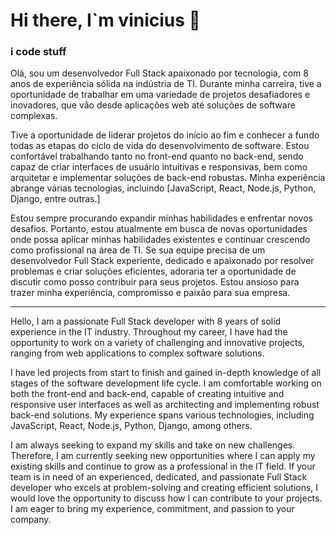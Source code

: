 
<center>
<h1 align="justify">
  Hi there, I`m vinicius 👋 
</h1>
<h3 align="justify"> i code stuff</h3>
</center>

Olá, sou um desenvolvedor Full Stack apaixonado por tecnologia, com 8 anos de experiência sólida na indústria de TI. Durante minha carreira, tive a oportunidade de trabalhar em uma variedade de projetos desafiadores e inovadores, que vão desde aplicações web até soluções de software complexas.

Tive a oportunidade de liderar projetos do início ao fim e conhecer a fundo todas as etapas do ciclo de vida do desenvolvimento de software. Estou confortável trabalhando tanto no front-end quanto no back-end, sendo capaz de criar interfaces de usuário intuitivas e responsivas, bem como arquitetar e implementar soluções de back-end robustas. Minha experiência abrange várias tecnologias, incluindo [JavaScript, React, Node.js, Python, Django, entre outras.]

Estou sempre procurando expandir minhas habilidades e enfrentar novos desafios. Portanto, estou atualmente em busca de novas oportunidades onde possa aplicar minhas habilidades existentes e continuar crescendo como profissional na área de TI. Se sua equipe precisa de um desenvolvedor Full Stack experiente, dedicado e apaixonado por resolver problemas e criar soluções eficientes, adoraria ter a oportunidade de discutir como posso contribuir para seus projetos. Estou ansioso para trazer minha experiência, compromisso e paixão para sua empresa.

------------------------------------------------------------------------------------------------------------------------------------------------------------------------------------------                                                                                       
                                                                                        
Hello, I am a passionate Full Stack developer with 8 years of solid experience in the IT industry. Throughout my career, I have had the opportunity to work on a variety of challenging and innovative projects, ranging from web applications to complex software solutions.

I have led projects from start to finish and gained in-depth knowledge of all stages of the software development life cycle. I am comfortable working on both the front-end and back-end, capable of creating intuitive and responsive user interfaces as well as architecting and implementing robust back-end solutions. My experience spans various technologies, including JavaScript, React, Node.js, Python, Django, among others.

I am always seeking to expand my skills and take on new challenges. Therefore, I am currently seeking new opportunities where I can apply my existing skills and continue to grow as a professional in the IT field. If your team is in need of an experienced, dedicated, and passionate Full Stack developer who excels at problem-solving and creating efficient solutions, I would love the opportunity to discuss how I can contribute to your projects. I am eager to bring my experience, commitment, and passion to your company.
                                                                                        
